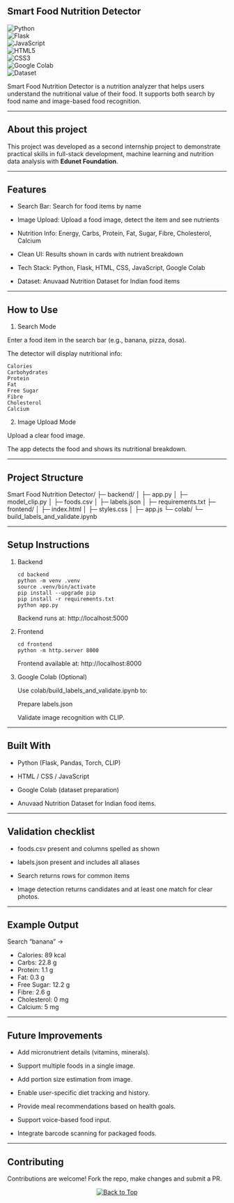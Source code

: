 ## Smart Food Nutrition Detector

![Python](https://img.shields.io/badge/Python-3.9-blue)  
![Flask](https://img.shields.io/badge/Flask-Backend-lightgrey)  
![JavaScript](https://img.shields.io/badge/JavaScript-Frontend-yellow)  
![HTML5](https://img.shields.io/badge/HTML5-Markup-orange)  
![CSS3](https://img.shields.io/badge/CSS3-Design-blue)  
![Google Colab](https://img.shields.io/badge/Google%20Colab-ML-green)  
![Dataset](https://img.shields.io/badge/Dataset-Anuvaad%20Nutrition-red)  

Smart Food Nutrition Detector is a nutrition analyzer that helps users understand the nutritional value of their food. It supports both search by food name and image-based food recognition.

---

## About this project

This project was developed as a second internship project to demonstrate practical skills in full-stack development, machine learning and nutrition data analysis with **Edunet Foundation**.

---

## Features

- Search Bar: Search for food items by name

- Image Upload: Upload a food image, detect the item and see nutrients

- Nutrition Info: Energy, Carbs, Protein, Fat, Sugar, Fibre, Cholesterol, Calcium

- Clean UI: Results shown in cards with nutrient breakdown

- Tech Stack: Python, Flask, HTML, CSS, JavaScript, Google Colab

- Dataset: Anuvaad Nutrition Dataset for Indian food items

---

## How to Use

1. Search Mode

Enter a food item in the search bar (e.g., banana, pizza, dosa).

The detector will display nutritional info:
```
Calories
Carbohydrates
Protein
Fat
Free Sugar
Fibre
Cholesterol
Calcium
```

2. Image Upload Mode

Upload a clear food image.

The app detects the food and shows its nutritional breakdown.

---

## Project Structure

Smart Food Nutrition Detector/
├─ backend/
│  ├─ app.py
│  ├─ model_clip.py
│  ├─ foods.csv
│  ├─ labels.json
│  ├─ requirements.txt
├─ frontend/
│  ├─ index.html
│  ├─ styles.css
│  ├─ app.js
└─ colab/
   └─ build_labels_and_validate.ipynb

---

## Setup Instructions

1. Backend
   ```
   cd backend
   python -m venv .venv
   source .venv/bin/activate 
   pip install --upgrade pip
   pip install -r requirements.txt
   python app.py
   ```
   Backend runs at: http://localhost:5000

2. Frontend
   ```
   cd frontend
   python -m http.server 8000
   ```
   Frontend available at: http://localhost:8000

3. Google Colab (Optional)

   Use colab/build_labels_and_validate.ipynb to:

   Prepare labels.json

   Validate image recognition with CLIP.

---

## Built With

- Python (Flask, Pandas, Torch, CLIP)

- HTML / CSS / JavaScript

- Google Colab (dataset preparation)

- Anuvaad Nutrition Dataset for Indian food items.

---

## Validation checklist

- foods.csv present and columns spelled as shown

- labels.json present and includes all aliases

- Search returns rows for common items

- Image detection returns candidates and at least one match for clear photos.


---

## Example Output

Search “banana” →

- Calories: 89 kcal
- Carbs: 22.8 g
- Protein: 1.1 g
- Fat: 0.3 g
- Free Sugar: 12.2 g
- Fibre: 2.6 g
- Cholesterol: 0 mg
- Calcium: 5 mg

---

## Future Improvements 

- Add micronutrient details (vitamins, minerals).

- Support multiple foods in a single image.

- Add portion size estimation from image.

- Enable user-specific diet tracking and history.

- Provide meal recommendations based on health goals.

- Support voice-based food input.

- Integrate barcode scanning for packaged foods.

---

## Contributing

Contributions are welcome! Fork the repo, make changes and submit a PR.

<p align="center">
  <a href="#top">
    <img src="https://img.shields.io/badge/%E2%AC%86-Back%20to%20Top-blue?style=for-the-badge" alt="Back to Top"/>
  </a>
</p>

